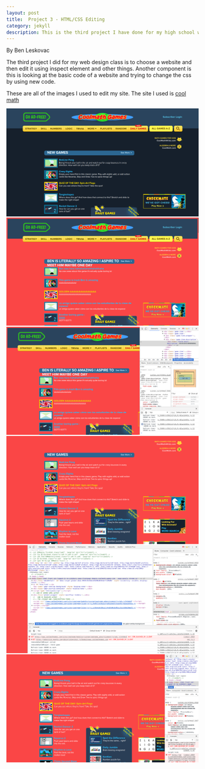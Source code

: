 ```yaml
---
layout: post
title:  Project 3 - HTML/CSS Editing
category: jekyll 
description: This is the third project I have done for my high school web design class
---
```


By Ben Leskovac

The third project I did for my web design class is to choose a website and then edit it using inspect element and other things. Another component is this is looking at the basic code of a website and trying to change the css by using new code.

These are all of the images I used to edit my site. The site I used is [cool math](https://coolmathgames.com/)


![First Image](https://raw.githubusercontent.com/Maynard-Schools/jekyll-setup-benleskovac/master/assets/img/webdev11.jpg)
![Second Image](https://raw.githubusercontent.com/Maynard-Schools/jekyll-setup-benleskovac/master/assets/img/webdev12.jpg)
![Third Image](https://raw.githubusercontent.com/Maynard-Schools/jekyll-setup-benleskovac/master/assets/img/webdev13.jpg)
![Fourth Image](https://raw.githubusercontent.com/Maynard-Schools/jekyll-setup-benleskovac/master/assets/img/webdev14.jpg)
![Fifth Image](https://raw.githubusercontent.com/Maynard-Schools/jekyll-setup-benleskovac/master/assets/img/webdev15.jpg)
![Sixth Image](https://raw.githubusercontent.com/Maynard-Schools/jekyll-setup-benleskovac/master/assets/img/webdev16.jpg)
